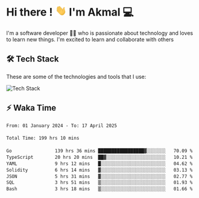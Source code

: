 # Hi there ! <img src="https://github.com/ABSphreak/ABSphreak/blob/master/gifs/Hi.gif" width="30"> I'm Akmal  💻

I'm a software developer 👨‍💻 who is passionate about technology and loves to learn new things. I'm excited to learn and collaborate with others

## 🛠️ Tech Stack

These are some of the technologies and tools that I use:

![Tech Stack](https://skillicons.dev/icons?i=typescript,nodejs,javascript,express,nest,sequelize,go,rabbitmq,python,solidity,react,vue,next,nuxtjs,webpack,vite,tailwindcss,bootstrap,css,scss,html,vercel,firebase,heroku,netlify,docker,postgresql,mongodb,redis,mysql,graphql,git,github,gitlab,vscode,figma,postman,pytorch,tensorflow,bash)

## ⚡ Waka Time
<!--START_SECTION:waka-->

```txt
From: 01 January 2024 - To: 17 April 2025

Total Time: 199 hrs 10 mins

Go                139 hrs 36 mins █████████████████▓░░░░░░░   70.09 %
TypeScript        20 hrs 20 mins  ██▓░░░░░░░░░░░░░░░░░░░░░░   10.21 %
YAML              9 hrs 12 mins   █░░░░░░░░░░░░░░░░░░░░░░░░   04.62 %
Solidity          6 hrs 14 mins   ▓░░░░░░░░░░░░░░░░░░░░░░░░   03.13 %
JSON              5 hrs 31 mins   ▓░░░░░░░░░░░░░░░░░░░░░░░░   02.77 %
SQL               3 hrs 51 mins   ▒░░░░░░░░░░░░░░░░░░░░░░░░   01.93 %
Bash              3 hrs 18 mins   ▒░░░░░░░░░░░░░░░░░░░░░░░░   01.66 %
```

<!--END_SECTION:waka-->


